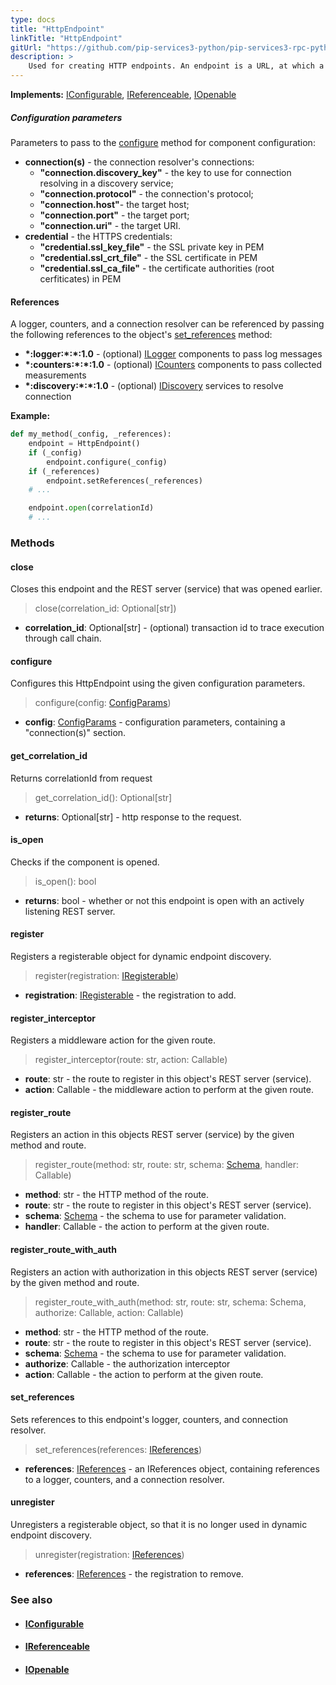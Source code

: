 ```yaml
---
type: docs
title: "HttpEndpoint"
linkTitle: "HttpEndpoint"
gitUrl: "https://github.com/pip-services3-python/pip-services3-rpc-python"
description: >
    Used for creating HTTP endpoints. An endpoint is a URL, at which a given service can be accessed by a client. 
---
```


**Implements:** [IConfigurable](../../../commons/config/iconfigurable), [IReferenceable](../../../commons/refer/ireferenceable), [IOpenable](../../../commons/run/iopenable)



##### Configuration parameters
Parameters to pass to the [configure](#configure) method for component configuration:

- **connection(s)** - the connection resolver's connections:
    - **"connection.discovery_key"** - the key to use for connection resolving in a discovery service;
    - **"connection.protocol"** - the connection's protocol;
    - **"connection.host"**- the target host;
    - **"connection.port"** - the target port;
    - **"connection.uri"** - the target URI.
- **credential** - the HTTPS credentials:
    - **"credential.ssl_key_file"** - the SSL private key in PEM
    - **"credential.ssl_crt_file"** - the SSL certificate in PEM
    - **"credential.ssl_ca_file"** - the certificate authorities (root cerfiticates) in PEM


#### References
A logger, counters, and a connection resolver can be referenced by passing the 
following references to the object's [set_references](#set_references) method:

- **\*:logger:\*:\*:1.0** - (optional) [ILogger](../../../components/log/ilogger) components to pass log messages
- **\*:counters:\*:\*:1.0** - (optional) [ICounters](../../../components/count/icounters) components to pass collected measurements
- **\*:discovery:\*:\*:1.0** - (optional) [IDiscovery](../../../components/connect/idiscovery) services to resolve connection



**Example:**

```python
def my_method(_config, _references):
    endpoint = HttpEndpoint()
    if (_config)
        endpoint.configure(_config)
    if (_references)
        endpoint.setReferences(_references)
    # ...

    endpoint.open(correlationId)
    # ...
```


### Methods

#### close
Closes this endpoint and the REST server (service) that was opened earlier.

> close(correlation_id: Optional[str])

- **correlation_id**: Optional[str] - (optional) transaction id to trace execution through call chain.


#### configure
Configures this HttpEndpoint using the given configuration parameters.

> configure(config: [ConfigParams](../../../commons/config/config_params))

- **config**: [ConfigParams](../../../commons/config/config_params) - configuration parameters, containing a "connection(s)" section.


#### get_correlation_id
Returns correlationId from request

> get_correlation_id(): Optional[str]

- **returns**: Optional[str] - http response to the request.


#### is_open
Checks if the component is opened.

> is_open(): bool

- **returns**: bool - whether or not this endpoint is open with an actively listening REST server.


#### register
Registers a registerable object for dynamic endpoint discovery.

> register(registration: [IRegisterable](../../services/iregisterable))

- **registration**: [IRegisterable](../../services/iregisterable) - the registration to add.


#### register_interceptor
Registers a middleware action for the given route.

> register_interceptor(route: str, action: Callable)

- **route**: str - the route to register in this object's REST server (service).
- **action**: Callable - the middleware action to perform at the given route.


#### register_route
Registers an action in this objects REST server (service) by the given method and route.

> register_route(method: str, route: str, schema: [Schema](../../../commons/validate/schema), handler: Callable)

- **method**: str - the HTTP method of the route.
- **route**: str - the route to register in this object's REST server (service).
- **schema**: [Schema](../../../commons/validate/schema) - the schema to use for parameter validation.
- **handler**: Callable - the action to perform at the given route.


#### register_route_with_auth
Registers an action with authorization in this objects REST server (service)
by the given method and route.

> register_route_with_auth(method: str, route: str, schema: Schema, authorize: Callable, action: Callable)

- **method**: str - the HTTP method of the route.
- **route**: str - the route to register in this object's REST server (service).
- **schema**: [Schema](../../../commons/validate/schema) - the schema to use for parameter validation.
- **authorize**: Callable - the authorization interceptor
- **action**: Callable - the action to perform at the given route.


#### set_references
Sets references to this endpoint's logger, counters, and connection resolver.

> set_references(references: [IReferences](../../../commons/refer/ireferences))

- **references**: [IReferences](../../../commons/refer/ireferences) - an IReferences object, containing references to a logger, counters, and a connection resolver.


#### unregister
Unregisters a registerable object, so that it is no longer used in dynamic endpoint discovery.

> unregister(registration: [IReferences](../../../commons/refer/ireferences))

- **references**: [IReferences](../../../commons/refer/ireferences) - the registration to remove.



### See also
- #### [IConfigurable](../../../commons/config/iconfigurable)
- #### [IReferenceable](../../../commons/refer/ireferenceable)
- #### [IOpenable](../../../commons/run/iopenable)
